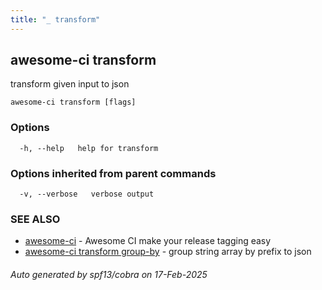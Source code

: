 ```yaml
---
title: "_ transform"
---
```

## awesome-ci transform

transform given input to json

```
awesome-ci transform [flags]
```

### Options

```
  -h, --help   help for transform
```

### Options inherited from parent commands

```
  -v, --verbose   verbose output
```

### SEE ALSO

* [awesome-ci](./awesome-ci)	 - Awesome CI make your release tagging easy
* [awesome-ci transform group-by](./awesome-ci_transform_group-by)	 - group string array by prefix to json

###### Auto generated by spf13/cobra on 17-Feb-2025
